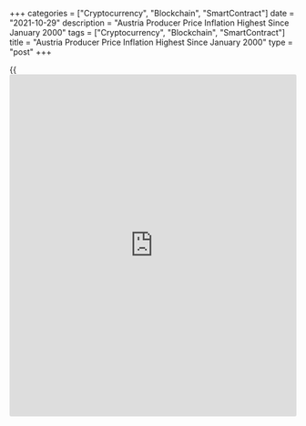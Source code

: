 +++
categories = ["Cryptocurrency", "Blockchain", "SmartContract"]
date = "2021-10-29"
description = "Austria Producer Price Inflation Highest Since January 2000"
tags = ["Cryptocurrency", "Blockchain", "SmartContract"]
title = "Austria Producer Price Inflation Highest Since January 2000"
type = "post"
+++

{{<iframe id="large-banner" src="https://www.bounty.group/#slide=5.0" width="100%" height="600" scrolling="no" style="border: 0px solid rgb(216, 221, 230); border-radius: 3px;">}}

Austria's producer price inflation rose to the highest since January
2000, data figures from Statistics Austria showed on Friday.

The producer price index grew 10.5 percent year-on-year in September,
following a 9.5 percent rise in August. Prices rose for the eighth
straight month.

Prices for intermediate goods grew 14.3 percent yearly in September and
those of energy prices gained 20.4 percent. Prices for capital goods and
consumer goods rose by 1.4 percent and 2.0 percent, respectively.

On a monthly basis, producer prices rose 1.1 percent in September,
following a 0.8 percent increase in the preceding month.

In the third quarter, producer prices rose 9.6 percent yearly, following
a 5.39 percent gain in the second quarter.

On a quarterly basis, producer prices rose 3.6 percent in the third
quarter, following a 2.9 percent rise in the prior quarter.

Separate data from the statistical office showed that the consumer
prices grew 3.6 percent annually in October and rose 0.5 percent from a
month ago, preliminary estimate revealed.

EU measure of harmonized index increased 3.7 percent yearly in October
and rose 0.6 percent from a month ago.

For comments and feedback [contact](https://www.playgroundfx.com/contact/): editorial@rtt[news](https://www.letsplayfx.com/blog/forex-news-website/).com

[Economic News][1]

 **What parts of the world are seeing the best (and worst) economic
performances lately? Click[here][2] to check out our [Econ Scorecard][2]
and find out! See up-to-the-moment [ranking](https://www.playgroundfx.com/blog/crypto-exchange-ranking/)s for the best and worst
performers in [GDP][3], [unemployment rate][4], [inflation][5] and much
more.**

   1. www.rtt[news](https://www.letsplayfx.com/blog/forex-news-website/).com/Content/EconomicNews.aspx
   2. www.rtt[news](https://www.letsplayfx.com/blog/forex-news-website/).com/economic-scorecard/world-rank/PPI/highest-performance.aspx
   3. www.rtt[news](https://www.letsplayfx.com/blog/forex-news-website/).com/economic-scorecard/world-rank/GDP/highest-performance.aspx
   4. www.rtt[news](https://www.letsplayfx.com/blog/forex-news-website/).com/economic-scorecard/world-rank/unemployment-rate/lowest-performance.aspx
   5. www.rtt[news](https://www.letsplayfx.com/blog/forex-news-website/).com/economic-scorecard/world-rank/CPI/highest-performance.aspx